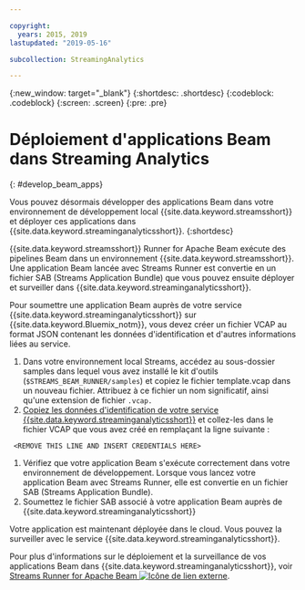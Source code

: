 ```yaml
---

copyright:
  years: 2015, 2019
lastupdated: "2019-05-16"

subcollection: StreamingAnalytics

---
```


<!-- Attribute definitions -->
{:new_window: target="_blank"}
{:shortdesc: .shortdesc}
{:codeblock: .codeblock}
{:screen: .screen}
{:pre: .pre}

# Déploiement d'applications Beam dans Streaming Analytics
{: #develop_beam_apps}

Vous pouvez désormais développer des applications Beam dans votre environnement de développement local {{site.data.keyword.streamsshort}} et déployer ces applications dans {{site.data.keyword.streaminganalyticsshort}}.
{:shortdesc}

{{site.data.keyword.streamsshort}} Runner for Apache Beam exécute des pipelines Beam dans un environnement {{site.data.keyword.streamsshort}}. Une application Beam lancée avec Streams Runner est convertie en un fichier SAB (Streams Application Bundle) que vous pouvez ensuite déployer et surveiller dans {{site.data.keyword.streaminganalyticsshort}}.

Pour soumettre une application Beam auprès de votre service {{site.data.keyword.streaminganalyticsshort}} sur {{site.data.keyword.Bluemix_notm}}, vous devez créer un fichier VCAP au format JSON contenant les données d'identification et d'autres informations liées au service.

1. Dans votre environnement local Streams, accédez au sous-dossier samples dans lequel vous avez installé le kit d'outils (`$STREAMS_BEAM_RUNNER/samples`) et copiez le fichier template.vcap dans un nouveau fichier. Attribuez à ce fichier un nom significatif, ainsi qu'une extension de fichier `.vcap.`
1. [Copiez les données d'identification de votre service {{site.data.keyword.streaminganalyticsshort}}](/docs/services/StreamingAnalytics?topic=StreamingAnalytics-service_plans#service_plans#vcap_services) et collez-les dans le fichier VCAP que vous avez créé en remplaçant la ligne suivante :
```
 <REMOVE THIS LINE AND INSERT CREDENTIALS HERE>
 ```
1. Vérifiez que votre application Beam s'exécute correctement dans votre environnement de développement. Lorsque vous lancez votre application Beam avec Streams Runner, elle est convertie en un fichier SAB (Streams Application Bundle).
1. Soumettez le fichier SAB associé à votre application Beam auprès de {{site.data.keyword.streaminganalyticsshort}}

Votre application est maintenant déployée dans le cloud. Vous pouvez la surveiller avec le service {{site.data.keyword.streaminganalyticsshort}}.

Pour plus d'informations sur le déploiement et la surveillance de vos applications Beam dans {{site.data.keyword.streaminganalyticsshort}}, voir [Streams Runner for Apache Beam ![Icône de lien externe](../../icons/launch-glyph.svg "Icône de lien externe")](https://ibmstreams.github.io/streamsx.documentation/docs/beamrunner/beamrunner-1-intro/).
